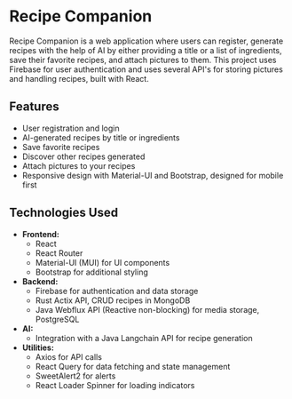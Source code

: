 # Recipe Companion

Recipe Companion is a web application where users can register, generate recipes with the help of AI by either providing a title or a list of ingredients, save their favorite recipes, and attach pictures to them. This project uses Firebase for user authentication and uses several API's for storing pictures and handling recipes, built with React.

## Features

- User registration and login
- AI-generated recipes by title or ingredients
- Save favorite recipes
- Discover other recipes generated
- Attach pictures to your recipes
- Responsive design with Material-UI and Bootstrap, designed for mobile first

## Technologies Used

- **Frontend:**
    - React
    - React Router
    - Material-UI (MUI) for UI components
    - Bootstrap for additional styling
- **Backend:**
    - Firebase for authentication and data storage 
    - Rust Actix API, CRUD recipes in MongoDB
    - Java Webflux API (Reactive non-blocking) for media storage, PostgreSQL
- **AI:**
    - Integration with a Java Langchain API for recipe generation
- **Utilities:**
    - Axios for API calls
    - React Query for data fetching and state management
    - SweetAlert2 for alerts
    - React Loader Spinner for loading indicators
